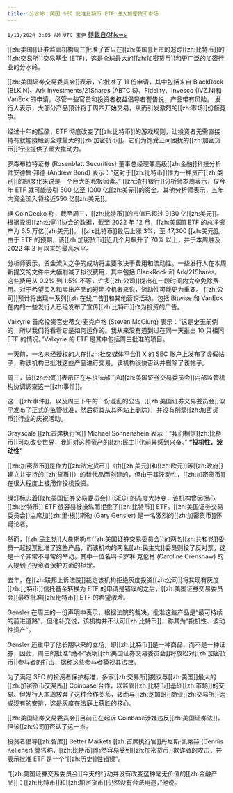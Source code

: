 ```yaml
---
title: 分水岭：美国 SEC 批准比特币 ETF 进入加密货币市场
---
```

`1/11/2024 3:05 AM UTC 宝尹` [轉載自GNews](https://gnews.org/articles/2207000)

[[zh:美国]]证券监管机构周三批准了首只在[[zh:美国]]上市的追踪[[zh:比特币]]的[[zh:交易所]]交易基金 (ETF)，这是全球最大的[[zh:加密货币]]和更广泛的加密行业的分水岭。

[[zh:美国证券交易委员会]]表示，它批准了 11 份申请，其中包括来自 BlackRock (BLK.N)、Ark Investments/21Shares (ABTC.S)、Fidelity、Invesco (IVZ.N)和 VanEck 的申请，尽管一些官员和投资者权益倡导者警告说，产品带有风险。
发行人表示，大部分产品预计将于周四开始交易，从而引发激烈的[[zh:市场]]份额竞争。

经过十年的酝酿，ETF 彻底改变了[[zh:比特币]]的游戏规则，让投资者无需直接持有就能接触到全球最大的[[zh:加密货币]]。它们为饱受丑闻困扰的[[zh:加密货币]]行业提供了重大推动力。

罗森布拉特证券 (Rosenblatt Securities) 董事总经理兼高级[[zh:金融]]科技分析师安德鲁·邦德 (Andrew Bond) 表示：“这对于[[zh:比特币]]作为一种资产[[zh:类别]]的制度化来说是一个巨大的积极因素。”
[[zh:渣打银行]]分析师本周表示，仅今年 ETF 就可能吸引 500 亿至 1000 亿[[zh:美元]]的资金。其他分析师表示，五年内资金流入将接近550 亿[[zh:美元]]。

据 CoinGecko 称，截至周三，[[zh:比特币]]的市值已超过 9130 亿[[zh:美元]]。根据投资[[zh:公司]]协会的数据，截至 2022 年 12 月，[[zh:美国]] ETF 的总净资产为 6.5 万亿[[zh:美元]]。
[[zh:比特币]]最后上涨 3%，至 47,300 [[zh:美元]]。由于 ETF 的预期，该[[zh:加密货币]]近几个月飙升了 70% 以上，并于本周触及 2022 年 3 月以来的最高水平。

分析师表示，资金流入之争的成功将主要取决于费用和流动性。一些发行人在本周新提交的文件中大幅削减了拟议费用，其中包括 BlackRock 和 Ark/21Shares。这些费用从 0.2% 到 1.5% 不等，许多[[zh:公司]]提出在一段时间内完全免除费用。对于希望买入和卖出产品的短期投机者来说，流动性可能更为重要。
[[zh:公司]]预计将出现一系列[[zh:在线广告]]和其他营销活动。包括 Bitwise 和 VanEck 在内的一些发行人已经发布了宣传[[zh:比特币]]作为投资的广告。

Valkyrie 首席投资官史蒂文·麦克卢格 (Steven McClurg) 表示：“这是史无前例的，所以我们将看看它是如何运作的。我从来没有遇到过在同一天推出 10 只相同 ETF 的情况。”Valkyrie 的 ETF 是其中包括周三批准的项目。

一天前，一名未经授权的人在[[zh:社交媒体平台]] X 的 SEC 账户上发布了虚假帖子，称该机构已批准这些产品进行交易。该机构很快否认并删除了该帖子。

周三，该[[zh:公司]]表示正在与执法部门和[[zh:美国证券交易委员会]]内部监管机构协调调查这一[[zh:事件]]。

这一[[zh:事件]]，以及周三下午的一份混乱的公告（[[zh:美国证券交易委员会]]似乎发布了正式的监管批准，然后将其从其网站上删除），并没有削弱[[zh:加密货币]]行业的庆祝活动。

Grayscale [[zh:首席执行官]] Michael Sonnenshein 表示：“我们相信[[zh:比特币]]可以改变世界，我们对这种资产的[[zh:民主]]化前景感到兴奋。”
**“投机性、波动性”**

[[zh:加密货币]]是作为[[zh:法定货币]]（由[[zh:美元]]和[[zh:欧元]]等[[zh:政府]]建立并支持的[[zh:货币]]）的替代品而创建的，但由于其波动性，[[zh:加密货币]]在很大程度上被用作投机投资。

绿灯标志着[[zh:美国证券交易委员会]] (SEC) 的态度大转变，该机构曾因担心[[zh:比特币]] ETF 很容易被操纵而拒绝了[[zh:比特币]] ETF。[[zh:美国证券交易委员会]]主席加[[zh:里·根]]斯勒 (Gary Gensler) 是一名激烈的[[zh:加密货币]]怀疑论者。

然而，[[zh:民主党]]人詹斯勒与[[zh:美国证券交易委员会]]的两名[[zh:共和党]]委员一起投票批准了这些产品，而该机构的两名[[zh:民主党]]委员则投了反对票，这是一个非常不寻常的举动。其中一位名叫卡罗琳·克伦肖 (Caroline Crenshaw) 的人提到了投资者保护方面的担忧。

去年，在[[zh:联邦上诉法院]]裁定该机构拒绝灰度投资[[zh:公司]]将其现有灰度[[zh:比特币]]信托基金转换为 ETF 的申请是错误的之后，[[zh:美国证券交易委员会]]最终批准[[zh:比特币]] ETF 的希望激增。

Gensler 在周三的一份声明中表示，根据法院的裁决，批准这些产品是“最可持续的前进道路”，但他补充说，该机构并不认可[[zh:比特币]]，称其为“投机性、波动性资产”。

Gensler 还重申了他长期以来的立场，即[[zh:比特币]]是一种商品，而不是一种证券，因此，周三的批准“绝不”表明[[zh:美国证券交易委员会]]将放松对[[zh:加密货币]]参与者的打击，据称这些参与者藐视其法律。

为了满足 SEC 的投资者保护标准，多家[[zh:交易所]]提议与[[zh:美国]]最大的[[zh:加密货币交易所]] Coinbase 合作，以监管[[zh:比特币]]基础[[zh:市场]]的交易。但发行人本周放弃了这种合作关系，转而与[[zh:芝加哥]]商业[[zh:交易所]]达成现有的安排，这是灰度在法庭上获胜的核心。

[[zh:美国证券交易委员会]]目前正在起诉 Coinbase涉嫌违反[[zh:美国证券法]]，但该[[zh:公司]]否认了这一点。

投资者倡导[[zh:智库]] Better Markets [[zh:首席执行官]]丹尼斯·凯莱赫 (Dennis Kelleher) 警告称，[[zh:比特币]]仍然容易受到[[zh:加密货币]]欺诈者的攻击，并表示批准 ETF 是一个“[[zh:历史]]性错误”。

“[[zh:美国证券交易委员会]]今天的行动并没有改变这种毫无价值的[[zh:金融产品]]：[[zh:比特币]]和[[zh:加密货币]]仍然没有合法用途，”他说。


